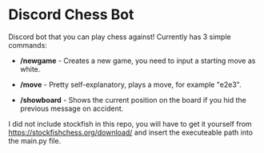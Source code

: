# Discord Chess Bot

Discord bot that you can play chess against! Currently has 3 simple commands:

- **/newgame** - Creates a new game, you need to input a starting move as white.

- **/move** -  Pretty self-explanatory, plays a move, for example "e2e3".

- **/showboard** - Shows the current position on the board if you hid the previous message on accident.

I did not include stockfish in this repo, you will have to get it yourself from https://stockfishchess.org/download/ and insert the executeable path into the main.py file.


